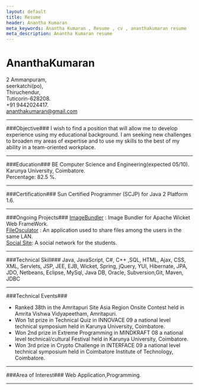 ```yaml
---
layout: default
title: Resume
header: Anantha Kumaran
meta_keywords: Anantha Kumaran , Resume , cv , ananthakumaran resume
meta_description: Anantha Kumaran resume
---
```


AnanthaKumaran
==============
2 Ammanpuram,  
seerkatchi(po),  
Thiruchendur,  
Tuticorin-628208.  
+91 9442024417.  
ananthakumaran@gmail.com     

--------------------

###Objective###
I wish to find a position that will allow me to develop experience using my educational background. I am seeking new challenges to broaden my areas of expertise and to use my skills to the best of my ability in a team-oriented workplace.  

--------------------
 
###Education###
BE Computer Science and Engineering(expected 05/10).  
Karunya University, Coimbatore.   
Percentage: 82.5 %.  

--------------------

###Certification###
Sun Certified Programmer (SCJP) for Java 2 Platform 1.6.  


--------------------

###Ongoing Projects###
[ImageBundler](http://ananthakumaran.github.com/imagebundler-wicket "ImageBundler for Apache Wicket") : Image Bundler for Apache Wicket Web FrameWork.  
[FileOsculator](http://fileosculator.kenai.com "An application used to share files among the users in the same LAN") : An application used to share files among the users in the same LAN.  
[Social Site](http://github.com/ananthakumaran/socialsite "A social network for the students"): A social network for the students.  

--------------------
 
 
###Technical Skill###
Java, JavaScript, C#, C++ ,SQL, HTML, Ajax, CSS, XML, Servlets, JSP, JEE, EJB, Wicket, Spring, jQuery, YUI, Hibernate, JPA, JDO, Netbeans, Eclipse, 
MySql, Java DB, Oracle, Subversion,Git, Maven, JDBC

--------------------

 
###Technical Events###
*    Ranked 38th in the Amritapuri Site Asia Region Onsite Contest held in Amrita Vishwa Vidyapeetham, Amritapuri.   
*    Won 1st prize in Technical Quiz in INNOVACE 09 a national level technical symposium held in Karunya University, Coimbatore.  
*    Won 2nd prize in Extreme Programming in MINDKRAFT 08 a national level technical/cultural Festival held in Karunya University, Coimbatore.  
*    Won 3rd prize in Crypto Challenge in INTERFACE 09 a national level technical symposium held in Coimbatore Institute of Technology, Coimbatore.  


--------------------
 
###Area of Interest###
Web Application,Programming.  

--------------------
